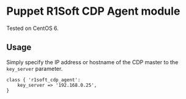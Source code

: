 
Puppet R1Soft CDP Agent module
==============

Tested on CentOS 6.

Usage
--------------
Simply specify the IP address or hostname of the CDP master to the `key_server` parameter.

	class { 'r1soft_cdp_agent':
		key_server => '192.168.0.25',
	}
